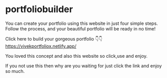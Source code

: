 # portfoliobuilder

You can create your portfolio using this website in just four simple steps. Follow the process, and your beautiful portfolio will be ready in no time!

Click here to build your gorgeous portfolio 👇👇
https://vivekportfoliox.netlify.app/

You loved this concept and also this website so click,use and enjoy.

If you not use this then why are you waiting for just click the link and enjoy so much.
